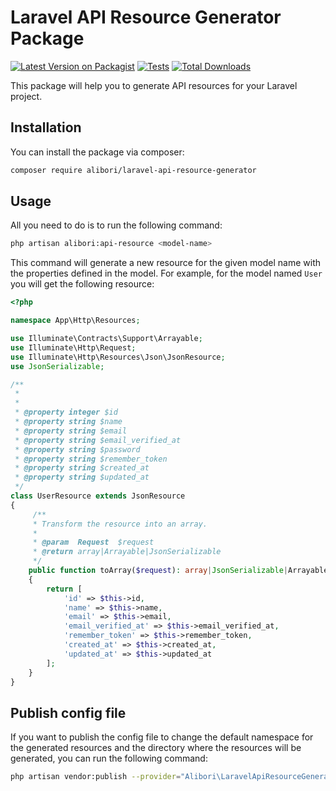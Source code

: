 # Laravel API Resource Generator Package

[![Latest Version on Packagist](https://img.shields.io/packagist/v/alibori/weight-conversion.svg?style=flat-square)](https://packagist.org/packages/alibori/weight-conversion)
[![Tests](https://img.shields.io/github/actions/workflow/status/alibori/weight-conversion/run-tests.yml?branch=main&label=tests&style=flat-square)](https://github.com/alibori/weight-conversion/actions/workflows/run-tests.yml)
[![Total Downloads](https://img.shields.io/packagist/dt/alibori/weight-conversion.svg?style=flat-square)](https://packagist.org/packages/alibori/weight-conversion)

This package will help you to generate API resources for your Laravel project.

## Installation

You can install the package via composer:

```bash
composer require alibori/laravel-api-resource-generator
```

## Usage

All you need to do is to run the following command:

``` bash
php artisan alibori:api-resource <model-name>
```

This command will generate a new resource for the given model name with the properties defined in the model. For example, for the model named `User` you will get the following resource:

``` php
<?php

namespace App\Http\Resources;

use Illuminate\Contracts\Support\Arrayable;
use Illuminate\Http\Request;
use Illuminate\Http\Resources\Json\JsonResource;
use JsonSerializable;

/**
 * 
 *
 * @property integer $id
 * @property string $name
 * @property string $email
 * @property string $email_verified_at
 * @property string $password
 * @property string $remember_token
 * @property string $created_at
 * @property string $updated_at
 */
class UserResource extends JsonResource
{
     /**
     * Transform the resource into an array.
     *
     * @param  Request  $request
     * @return array|Arrayable|JsonSerializable
     */
    public function toArray($request): array|JsonSerializable|Arrayable
    {
        return [
            'id' => $this->id,
            'name' => $this->name,
            'email' => $this->email,
            'email_verified_at' => $this->email_verified_at,
            'remember_token' => $this->remember_token,
            'created_at' => $this->created_at,
            'updated_at' => $this->updated_at
        ];
    }
}

```

## Publish config file

If you want to publish the config file to change the default namespace for the generated resources and the directory where the resources will be generated, you can run the following command:

``` bash
php artisan vendor:publish --provider="Alibori\LaravelApiResourceGenerator\LaravelApiResourceGeneratorServiceProvider" --tag="config"
```
